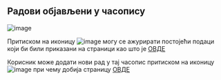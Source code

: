 ## Радови објављени у часопису
 
 ![image](https://user-images.githubusercontent.com/29538544/148227356-c3fd5db9-363c-48bc-8079-f8ae2858c2d0.png)

Притиском на иконицу ![image](https://user-images.githubusercontent.com/29538544/148227677-8d00d709-b3d8-4bd1-a819-feb1ec134ca8.png)
  могу се ажурирати постојећи подаци који би били приказани на страници као што је [ОВДЕ](podaciOradu.md)
  
Корисник може додати нови рад у тај часопис притиском на иконицу ![image](https://user-images.githubusercontent.com/29538544/148227732-92f57b0b-57bf-4ed5-b47e-db7f254a00a9.png)
  при чему добија страницу [ОВДЕ](podaciOradu.md) 
